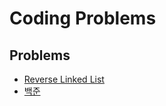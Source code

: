 # Coding Problems

## Problems
- [Reverse Linked List](solutions/leet_206.py)
- [백준](stack/README.md)